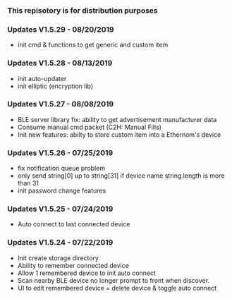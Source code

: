 ### This repisotory is for distribution purposes

### Updates V1.5.29 - 08/20/2019
- init cmd & functions to get generic and custom item

### Updates V1.5.28 - 08/13/2019
- init auto-updater
- init elliptic (encryption lib)

### Updates V1.5.27 - 08/08/2019
- BLE server library fix: ability to get advertisement manufacturer data
- Consume manual cmd packet (C2H: Manual Fills)
- Init new features: abilty to store custom item into a Ethernom's device

### Updates V1.5.26 - 07/25/2019
- fix notification queue problem
- only send string[0] up to string[31] if device name string.length is more than 31
- init password change features

### Updates V1.5.25 - 07/24/2019
- Auto connect to last connected device

### Updates V1.5.24 - 07/22/2019
- Init create storage directory
- Ability to remember connected device
- Allow 1 remembered device to init auto connect
- Scan nearby BLE device no longer prompt to front when discover.
- UI to edit remembered device = delete device & toggle auto connect
